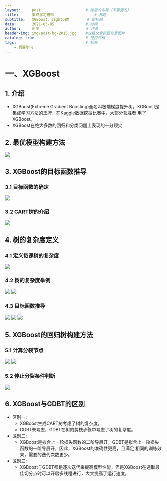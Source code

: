 ```yaml
---
layout:     post                    # 使用的布局（不需要改）
title:      集成学习进阶  			    # 标题 
subtitle:   XGBoost、lightGBM	    # 副标题
date:       2021-03-05              # 时间
author:     新宇                     # 作者
header-img: img/post-bg-2015.jpg    #这篇文章标题背景图片
catalog: true                       # 是否归档
tags:                               # 标签
    - 机器学习
---
```

# 一、XGBoost
## 1. 介绍
- XGBoost(Extreme Gradient Boosting)全名叫极端梯度提升树，XGBoost是集成学习方法的王牌，在Kaggle数据挖掘比赛中，大部分获胜者 用了XGBoost。
- XGBoost在绝大多数的回归和分类问题上表现的十分顶尖

## 2. 最优模型构建方法
![](https://tva1.sinaimg.cn/large/008eGmZEly1goa9h774tyj30mj0g0ae3.jpg)

## 3. XGBoost的目标函数推导
### 3.1 目标函数的确定
![](https://tva1.sinaimg.cn/large/008eGmZEly1goa9ja159ij30lg05x3zz.jpg)

### 3.2 CART树的介绍
![](https://tva1.sinaimg.cn/large/008eGmZEly1goa9jp8ps0j30h70bnmzp.jpg)

## 4. 树的复杂度定义
### 4.1 定义每课树的复杂度
![](https://tva1.sinaimg.cn/large/008eGmZEly1goa9miiyikj30hy04ndgs.jpg)

### 4.2 树的复杂度举例
![](https://tva1.sinaimg.cn/large/008eGmZEly1goa9pwdwenj30rb0bygqt.jpg)
![](https://tva1.sinaimg.cn/large/008eGmZEly1goa9pvdktrj30sk0mfais.jpg)

### 4.3 目标函数推导
![](https://tva1.sinaimg.cn/large/008eGmZEly1goa9t45n10j30t10lcn2k.jpg)
![](https://tva1.sinaimg.cn/large/008eGmZEly1goa9t31cgyj30qq0jvn2a.jpg)
![](https://tva1.sinaimg.cn/large/008eGmZEly1goa9t213yjj30m60pc0z7.jpg)

## 5. XGBoost的回归树构建方法
### 5.1 计算分裂节点
![](https://tva1.sinaimg.cn/large/008eGmZEly1goa9yhoisuj30om05r0tn.jpg)
![](https://tva1.sinaimg.cn/large/008eGmZEly1goa9yhdi3dj30k505xabf.jpg)

### 5.2 停止分裂条件判断
![](https://tva1.sinaimg.cn/large/008eGmZEly1goa9yh325uj30on0cvdk6.jpg)


## 6. XGBoost与GDBT的区别
- 区别一:
	- XGBoost生成CART树考虑了树的复杂度， 
	- GDBT未考虑，GDBT在树的剪枝步骤中考虑了树的复杂度。
- 区别二: 
	- XGBoost是拟合上一轮损失函数的二阶导展开，GDBT是拟合上一轮损失函数的一阶导展开，因此，XGBoost的准确性更高，且满足 相同的训练效果，需要的迭代次数更少。
- 区别三: 
	- XGBoost与GDBT都是逐次迭代来提高模型性能，但是XGBoost在选取最佳切分点时可以开启多线程进行，大大提高了运行速度。

